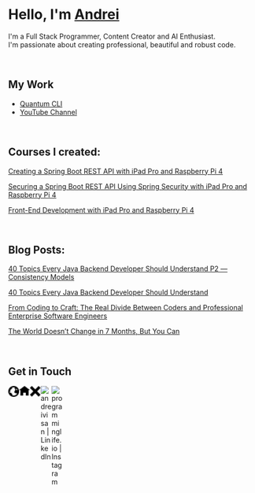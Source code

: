 # Hello, I'm [Andrei](https://github.com/andreivisan)

I'm a Full Stack Programmer, Content Creator and AI Enthusiast.
<br />
I'm passionate about creating professional, beautiful and robust code.

<br />


## My Work

- [Quantum CLI](https://github.com/andreivisan/quantum_cli)
- [YouTube Channel](https://www.youtube.com/c/programminglifeio)

<br />


## Courses I created:

[Creating a Spring Boot REST API with iPad Pro and Raspberry Pi 4 ](https://link.springer.com/video/10.1007/978-1-4842-8060-7)

[Securing a Spring Boot REST API Using Spring Security with iPad Pro and Raspberry Pi 4](https://link.springer.com/video/10.1007/978-1-4842-8059-1)

[Front-End Development with iPad Pro and Raspberry Pi 4 ](https://link.springer.com/video/10.1007/978-1-4842-8061-4)

<br />


## Blog Posts:

[40 Topics Every Java Backend Developer Should Understand P2 — Consistency Models](https://real-programminglife.medium.com/40-topics-every-java-backend-developer-should-understand-p2-consistency-models-4c7c740c1365)

[40 Topics Every Java Backend Developer Should Understand](https://real-programminglife.medium.com/40-topics-every-java-backend-developer-should-understand-ffbbf70b802e)

[From Coding to Craft: The Real Divide Between Coders and Professional Enterprise Software Engineers](https://medium.com/@real-programminglife/from-coding-to-craft-the-real-divide-between-coders-and-professional-enterprise-software-engineers-a493a06115b4)

[The World Doesn’t Change in 7 Months, But You Can](https://medium.com/@real-programminglife/the-world-doesnt-change-in-7-months-but-you-can-20505d46d6fc)

<br />


## Get in Touch
[<img align="left" alt="programminglife.io" width="22px" src="https://raw.githubusercontent.com/iconic/open-iconic/master/svg/globe.svg" />][website]
[<img align="left" alt="programminglife.io" width="22px" src="https://raw.githubusercontent.com/iconic/open-iconic/master/svg/home.svg" />][business]
[<img align="left" alt="programminglife.io" width="22px" src="https://raw.githubusercontent.com/iconic/open-iconic/master/svg/x.svg" />][X]
[<img align="left" alt="andreivisan | LinkedIn" width="22px" src="https://cdn.jsdelivr.net/npm/simple-icons@v3/icons/linkedin.svg" />][linkedin]
[<img align="left" alt="programminglife.io | Instagram" width="22px" src="https://cdn.jsdelivr.net/npm/simple-icons@v3/icons/instagram.svg" />][instagram]

[website]: https://andreivisan.dev
[business]: https://programminglife.io
[X]: https://x.com/andreivisan
[instagram]: https://instagram.com/programminglife.io
[linkedin]: https://linkedin.com/in/andreivisan
